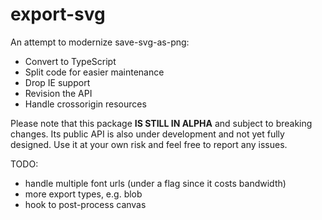 # export-svg

An attempt to modernize save-svg-as-png:
- Convert to TypeScript
- Split code for easier maintenance
- Drop IE support
- Revision the API
- Handle crossorigin resources

Please note that this package **IS STILL IN ALPHA** and subject to breaking changes. Its public API is also under development and not yet fully designed. Use it at your own risk and feel free to report any issues.

TODO:
- handle multiple font urls (under a flag since it costs bandwidth)
- more export types, e.g. blob
- hook to post-process canvas
